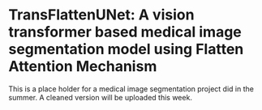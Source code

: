 # TransFlattenUNet: A vision transformer based medical image segmentation model using Flatten Attention Mechanism
This is a place holder for a medical image segmentation project did in the summer. A cleaned version will be uploaded this week.
